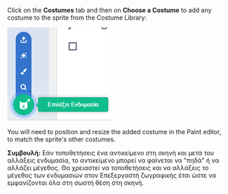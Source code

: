 Click on the **Costumes** tab and then on **Choose a Costume** to add any costume to the sprite from the Costume Library:

![The 'Choose a Costume' icon highlighted.](images/choose-a-costume.png)

You will need to position and resize the added costume in the Paint editor, to match the sprite's other costumes.

**Συμβουλή:** Εάν τοποθετήσεις ένα αντικείμενο στη σκηνή και μετά του αλλάξεις ενδυμασία, το αντικείμενο μπορεί να φαίνεται να "πηδά" ή να αλλάζει μέγεθος. Θα χρειαστεί να τοποθετήσεις και να αλλάξεις το μέγεθος των ενδυμασιών στον Επεξεργαστή ζωγραφικής έτσι ώστε να εμφανίζονται όλα στη σωστή θέση στη σκηνή.

